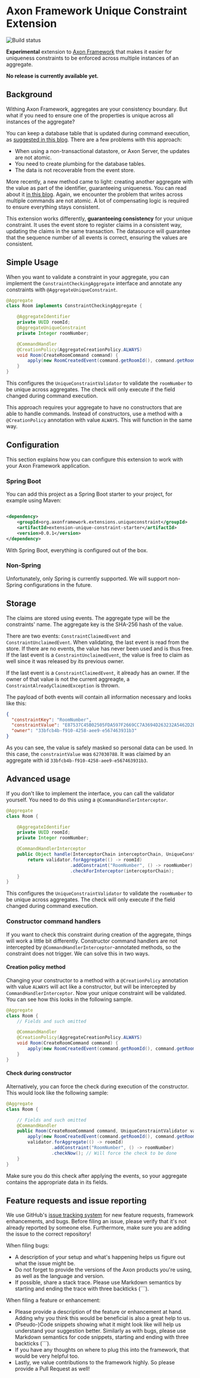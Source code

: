 # Axon Framework Unique Constraint Extension
![Build status](https://img.shields.io/github/checks-status/AxonFramework/extension-unique-constraint/main)

**Experimental** extension to [Axon Framework](https://axoniq.io) that makes it easier for uniqueness
constraints to be enforced across multiple instances of an aggregate.

**No release is currently available yet.**

## Background

Withing Axon Framework, aggregates are your consistency boundary.
But what if you need to ensure one of the properties is unique across all instances of the aggregate?

You can keep a database table that is updated during command execution,
as [suggested in this blog](https://developer.axoniq.io/w/set-based-consistency-validation).
There are a few problems with this approach:

- When using a non-transactional datastore, or Axon Server, the updates are not atomic.
- You need to create plumbing for the database tables.
- The data is not recoverable from the event store.

More recently, a new method came to light: creating another aggregate with the value as part of the identifier,
guaranteeing uniqueness. You can read about
it [in this blog](https://developer.axoniq.io/w/set-based-consistency-validation-revisited).
Again, we encounter the problem that writes across multiple commands are not atomic.
A lot of compensating logic is required to ensure everything stays consistent.

This extension works differently, **guaranteeing consistency** for your unique constraint.
It uses the event store to register claims in a consistent way, updating the claims in the same transaction.
The datasource will guarantee that the sequence number of all events is correct, ensuring the values are consistent.

## Simple Usage

When you want to validate a constraint in your aggregate, you can implement the `ConstraintCheckingAggregate` interface and 
annotate any constraints with `@AggregateUniqueConstraint`.

```java
@Aggregate
class Room implements ConstraintCheckingAggregate {

    @AggregateIdentifier
    private UUID roomId;
    @AggregateUniqueConstraint
    private Integer roomNumber;

    @CommandHandler
    @CreationPolicy(AggregateCreationPolicy.ALWAYS)
    void Room(CreateRoomCommand command) {
        apply(new RoomCreatedEvent(command.getRoomId(), command.getRoomNumber(), command.getRoomDescription()));
    }
}
```

This configures the `UniqueConstraintValidator` to validate the `roomNumber` to be unique across aggregates.
The check will only execute if the field changed during command execution.

This approach requires your aggregate to have no constructors that are able to handle commands.
Instead of constructors, use a method with a `@CreationPolicy` annotation with value `ALWAYS`.
This will function in the same way.

## Configuration

This section explains how you can configure this extension to work with your Axon Framework application.

### Spring Boot

You can add this project as a Spring Boot starter to your project, for example using Maven:

```xml

<dependency>
    <groupId>org.axonframework.extensions.uniqueconstraint</groupId>
    <artifactId>extension-unique-constraint-starter</artifactId>
    <version>0.0.1</version>
</dependency>
```

With Spring Boot, everything is configured out of the box.

### Non-Spring
Unfortunately, only Spring is currently supported. We will support non-Spring configurations in the future.

## Storage

The claims are stored using events.
The aggregate type will be the constraints' name.
The aggregate key is the SHA-256 hash of the value.

There are two events: `ConstraintClaimedEvent` and `ConstraintUnclaimedEvent`. When validating, the last event is read
from the store.
If there are no events, the value has never been used and is thus free. If the last event is
a `ConstraintUnclaimedEvent`, the value is free to claim as well since it was released by its previous owner.

If the last event is a `ConstraintClaimedEvent`, it already has an owner. If the owner of that value is not the current
aggreagte, a `ConstraintAlreadyClaimedException` is thrown.

The payload of both events will contain all information necessary and looks like this:

```json lines
{
  "constraintKey": "RoomNumber",
  "constraintValue": "E87537C45B02505FDA597F2669CC7A3694D263232A5462D2B48255385004B55C",
  "owner": "33bfcb4b-f910-4258-aee9-e567463931b3"
}
```

As you can see, the value is safely masked so personal data can be used. In this case, the `constraintValue` was `627030788`. It was claimed
by an aggregate with id `33bfcb4b-f910-4258-aee9-e567463931b3`.

## Advanced usage
If you don't like to implement the interface, you can call the validator yourself. 
You need to do this using a `@CommandHandlerInterceptor`.

```java
@Aggregate
class Room {

    @AggregateIdentifier
    private UUID roomId;
    private Integer roomNumber;

    @CommandHandlerInterceptor
    public Object handle(InterceptorChain interceptorChain, UniqueConstraintValidator validator) throws Exception {
        return validator.forAggregate(() -> roomId)
                        .addConstraint("RoomNumber", () -> roomNumber)
                        .checkForInterceptor(interceptorChain);
    }
}
```

This configures the `UniqueConstraintValidator` to validate the `roomNumber` to be unique across aggregates.
The check will only execute if the field changed during command execution.

### Constructor command handlers

If you want to check this constraint during creation of the aggregate, things will work a little bit differently.
Constructor command handlers are not intercepted by `@CommandHandlerInterceptor`-annotated methods, so the constraint
does not trigger. We can solve this in two ways.

#### Creation policy method

Changing your constructor to a method with a `@CreationPolicy` annotation with value `ALWAYS` will act like a
constructor,
but will be intercepted by `CommandHandlerInterceptor`. Now your unique constraint will be validated. You can see how
this looks in the following sample.

```java
@Aggregate
class Room {
    // Fields and such omitted

    @CommandHandler
    @CreationPolicy(AggregateCreationPolicy.ALWAYS)
    void Room(CreateRoomCommand command) {
        apply(new RoomCreatedEvent(command.getRoomId(), command.getRoomNumber(), command.getRoomDescription()));
    }
}
```

#### Check during constructor

Alternatively, you can force the check during execution of the constructor. This would look like the following sample:

```java
@Aggregate
class Room {

    // Fields and such omitted
    @CommandHandler
    public Room(CreateRoomCommand command, UniqueConstraintValidator validator) {
        apply(new RoomCreatedEvent(command.getRoomId(), command.getRoomNumber(), command.getRoomDescription()));
        validator.forAggregate(() -> roomId)
                 .addConstraint("RoomNumber", () -> roomNumber)
                 .checkNow(); // Will force the check to be done
    }
}
```

Make sure you do this check after applying the events, so your aggregate contains the appropriate data in its fields.


## Feature requests and issue reporting

We use GitHub's [issue tracking system](https://github.com/AxonFramework/extension-unique-constraint/issues) for new feature requests, framework enhancements, and bugs.
Before filing an issue, please verify that it's not already reported by someone else.
Furthermore, make sure you are adding the issue to the correct repository!

When filing bugs:
* A description of your setup and what's happening helps us figure out what the issue might be.
* Do not forget to provide the versions of the Axon products you're using, as well as the language and version.
* If possible, share a stack trace.
  Please use Markdown semantics by starting and ending the trace with three backticks (```).

When filing a feature or enhancement:
* Please provide a description of the feature or enhancement at hand.
  Adding why you think this would be beneficial is also a great help to us.
* (Pseudo-)Code snippets showing what it might look like will help us understand your suggestion better.
  Similarly as with bugs, please use Markdown semantics for code snippets, starting and ending with three backticks (```).
* If you have any thoughts on where to plug this into the framework, that would be very helpful too.
* Lastly, we value contributions to the framework highly.
  So please provide a Pull Request as well!
